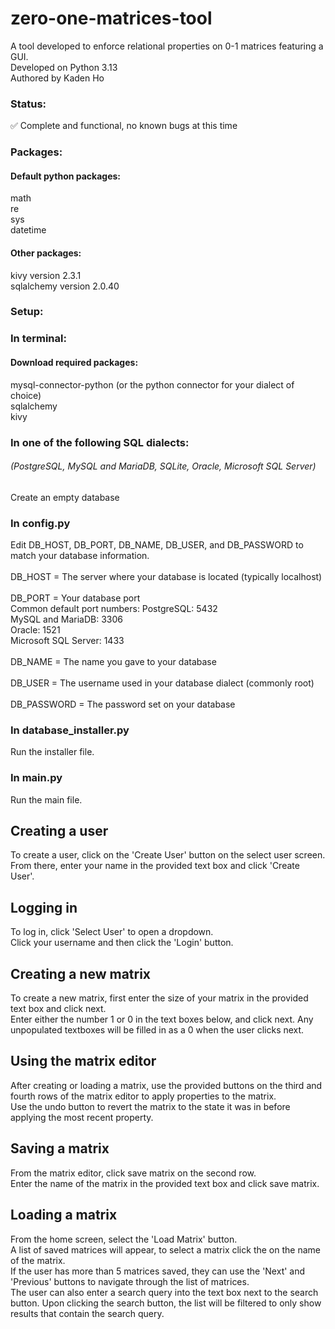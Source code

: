 # zero-one-matrices-tool
A tool developed to enforce relational properties on 0-1 matrices featuring a GUI.\
Developed on Python 3.13 \
Authored by Kaden Ho
### Status:
✅ Complete and functional, no known bugs at this time

### Packages:
#### Default python packages:
math \
re \
sys \
datetime
#### Other packages:
kivy version 2.3.1 \
sqlalchemy version 2.0.40



### Setup:

### In terminal:
#### Download required packages:
mysql-connector-python (or the python connector for your dialect of choice)\
sqlalchemy \
kivy
### In one of the following SQL dialects:
###### (PostgreSQL, MySQL and MariaDB, SQLite, Oracle, Microsoft SQL Server)
Create an empty database
### In config.py
Edit DB_HOST, DB_PORT, DB_NAME, DB_USER, and DB_PASSWORD to match your database information. \
\
DB_HOST = The server where your database is located (typically localhost) \
\
DB_PORT = Your database port\
Common default port numbers:
PostgreSQL: 5432 \
MySQL and MariaDB: 3306 \
Oracle: 1521 \
Microsoft SQL Server: 1433 \
\
DB_NAME = The name you gave to your database\
\
DB_USER = The username used in your database dialect (commonly root)\
\
DB_PASSWORD = The password set on your database
### In database_installer.py
Run the installer file.
### In main.py
Run the main file.



## Creating a user
To create a user, click on the 'Create User' button on the select user screen. \
From there, enter your name in the provided text box and click 'Create User'.

## Logging in
To log in, click 'Select User' to open a dropdown. \
Click your username and then click the 'Login' button.

## Creating a new matrix
To create a new matrix, first enter the size of your matrix in the provided text box and click next. \
Enter either the number 1 or 0 in the text boxes below, and click next. Any unpopulated textboxes will be filled in as a 0 when the user clicks next.

## Using the matrix editor
After creating or loading a matrix, use the provided buttons on the third and fourth rows of the matrix editor to apply properties to the matrix. \
Use the undo button to revert the matrix to the state it was in before applying the most recent property.

## Saving a matrix
From the matrix editor, click save matrix on the second row. \
Enter the name of the matrix in the provided text box and click save matrix.

## Loading a matrix
From the home screen, select the 'Load Matrix' button. \
A list of saved matrices will appear, to select a matrix click the on the name of the matrix. \
If the user has more than 5 matrices saved, they can use the 'Next' and 'Previous' buttons to navigate through the list of matrices. \
The user can also enter a search query into the text box next to the search button. Upon clicking the search button, the list will be filtered to only show results that contain the search query.